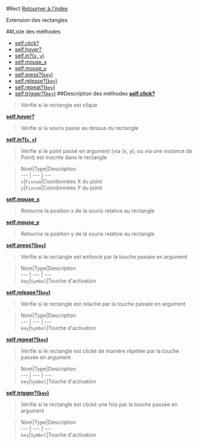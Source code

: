 #Rect
[Retourner à l'index](README.md)

Extension des rectangles

##Liste des méthodes
*    [self.click?](#self.click?)
*    [self.hover?](#self.hover?)
*    [self.in?(`x`, `y`)](#self.in?)
*    [self.mouse_x](#self.mouse_x)
*    [self.mouse_y](#self.mouse_y)
*    [self.press?(`key`)](#self.press?)
*    [self.release?(`key`)](#self.release?)
*    [self.repeat?(`key`)](#self.repeat?)
*    [self.trigger?(`key`)](#self.trigger?)
##Description des méthodes
[**self.click?**](#self.click?)

> Vérifie si le rectangle est cliqué

  
> 





[**self.hover?**](#self.hover?)

> Vérifie si la souris passe au dessus du rectangle

  
> 





[**self.in?(`x`, `y`)**](#self.in?)

> Vérifie si le point passé en argument (via (x, y), ou via une instance de Point) est inscrite dans le rectangle

  
> Nom|Type|Description  
--- | --- | ---  
`x`|`Fixnum`|Coordonnées X du point  
`y`|`Fixnum`|Coordonnées Y du point  






[**self.mouse_x**](#self.mouse_x)

> Retourne la position x de la souris relative au rectangle

  
> 





[**self.mouse_y**](#self.mouse_y)

> Retourne la position y de la souris relative au rectangle

  
> 





[**self.press?(`key`)**](#self.press?)

> Vérifie si le rectangle est enfoncé par la touche passée en argument

  
> Nom|Type|Description  
--- | --- | ---  
`key`|`Symbol`|Touche d'activation  






[**self.release?(`key`)**](#self.release?)

> Vérifie si le rectangle est relaché par la touche passée en argument

  
> Nom|Type|Description  
--- | --- | ---  
`key`|`Symbol`|Touche d'activation  






[**self.repeat?(`key`)**](#self.repeat?)

> Vérifie si le rectangle est clické de manière répétée par la touche passée en argument

  
> Nom|Type|Description  
--- | --- | ---  
`key`|`Symbol`|Touche d'activation  






[**self.trigger?(`key`)**](#self.trigger?)

> Vérifie si le rectangle est clické une fois par la touche passée en argument

  
> Nom|Type|Description  
--- | --- | ---  
`key`|`Symbol`|Touche d'activation  






